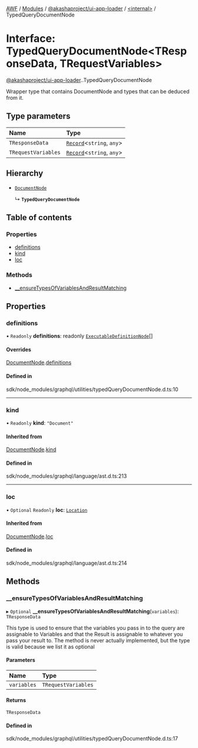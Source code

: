 [AWF](../README.md) / [Modules](../modules.md) / [@akashaproject/ui-app-loader](../modules/akashaproject_ui_app_loader.md) / [<internal\>](../modules/akashaproject_ui_app_loader._internal_.md) / TypedQueryDocumentNode

# Interface: TypedQueryDocumentNode<TResponseData, TRequestVariables\>

[@akashaproject/ui-app-loader](../modules/akashaproject_ui_app_loader.md).[<internal>](../modules/akashaproject_ui_app_loader._internal_.md).TypedQueryDocumentNode

Wrapper type that contains DocumentNode and types that can be deduced from it.

## Type parameters

| Name | Type |
| :------ | :------ |
| `TResponseData` | [`Record`](../modules/akashaproject_ui_app_loader._internal_.md#record)<`string`, `any`\> |
| `TRequestVariables` | [`Record`](../modules/akashaproject_ui_app_loader._internal_.md#record)<`string`, `any`\> |

## Hierarchy

- [`DocumentNode`](akashaproject_ui_app_loader._internal_.DocumentNode.md)

  ↳ **`TypedQueryDocumentNode`**

## Table of contents

### Properties

- [definitions](akashaproject_ui_app_loader._internal_.TypedQueryDocumentNode.md#definitions)
- [kind](akashaproject_ui_app_loader._internal_.TypedQueryDocumentNode.md#kind)
- [loc](akashaproject_ui_app_loader._internal_.TypedQueryDocumentNode.md#loc)

### Methods

- [\_\_ensureTypesOfVariablesAndResultMatching](akashaproject_ui_app_loader._internal_.TypedQueryDocumentNode.md#__ensuretypesofvariablesandresultmatching)

## Properties

### definitions

• `Readonly` **definitions**: readonly [`ExecutableDefinitionNode`](../modules/akashaproject_ui_app_loader._internal_.md#executabledefinitionnode)[]

#### Overrides

[DocumentNode](akashaproject_ui_app_loader._internal_.DocumentNode.md).[definitions](akashaproject_ui_app_loader._internal_.DocumentNode.md#definitions)

#### Defined in

sdk/node_modules/graphql/utilities/typedQueryDocumentNode.d.ts:10

___

### kind

• `Readonly` **kind**: ``"Document"``

#### Inherited from

[DocumentNode](akashaproject_ui_app_loader._internal_.DocumentNode.md).[kind](akashaproject_ui_app_loader._internal_.DocumentNode.md#kind)

#### Defined in

sdk/node_modules/graphql/language/ast.d.ts:213

___

### loc

• `Optional` `Readonly` **loc**: [`Location`](../classes/akashaproject_ui_app_loader._internal_.Location.md)

#### Inherited from

[DocumentNode](akashaproject_ui_app_loader._internal_.DocumentNode.md).[loc](akashaproject_ui_app_loader._internal_.DocumentNode.md#loc)

#### Defined in

sdk/node_modules/graphql/language/ast.d.ts:214

## Methods

### \_\_ensureTypesOfVariablesAndResultMatching

▸ `Optional` **__ensureTypesOfVariablesAndResultMatching**(`variables`): `TResponseData`

This type is used to ensure that the variables you pass in to the query are assignable to Variables
and that the Result is assignable to whatever you pass your result to. The method is never actually
implemented, but the type is valid because we list it as optional

#### Parameters

| Name | Type |
| :------ | :------ |
| `variables` | `TRequestVariables` |

#### Returns

`TResponseData`

#### Defined in

sdk/node_modules/graphql/utilities/typedQueryDocumentNode.d.ts:17
